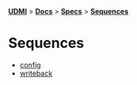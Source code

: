 [**UDMI**](../../../) \> [**Docs**](../../) \> [**Specs**](../) \> [**Sequences**](./) 

# Sequences
- [config](config.md)
- [writeback](writeback.md)
